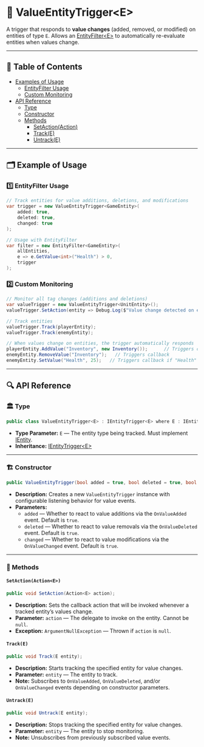 # 🧩 ValueEntityTrigger\<E>

A trigger that responds to **value changes** (added, removed, or modified) on entities of type `E`.
Allows an [EntityFilter\<E>](EntityFilter%601.md) to automatically re-evaluate entities when values change.

---

## 📑 Table of Contents

- [Examples of Usage](#-examples-of-usage)
    - [EntityFilter Usage](#ex1)
    - [Custom Monitoring](#ex2)
- [API Reference](#-api-reference)
    - [Type](#-type)
    - [Constructor](#-constructor)
    - [Methods](#-methods)
        - [SetAction(Action<E>)](#setactionactione)
        - [Track(E)](#tracke)
        - [Untrack(E)](#untracke)

---

## 🗂 Example of Usage

<div id="ex1"></div>

### 1️⃣ EntityFilter Usage

```csharp
// Track entities for value additions, deletions, and modifications
var trigger = new ValueEntityTrigger<GameEntity>(
    added: true,
    deleted: true,
    changed: true
);

// Usage with EntityFilter
var filter = new EntityFilter<GameEntity>(
    allEntities,
    e => e.GetValue<int>("Health") > 0,
    trigger
);
```

<div id="ex2"></div>

### 2️⃣ Custom Monitoring

```csharp
// Monitor all tag changes (additions and deletions)
var valueTrigger = new ValueEntityTrigger<UnitEntity>();
valueTrigger.SetAction(entity => Debug.Log($"Value change detected on entity: {entity.Name}"));

// Track entities
valueTrigger.Track(playerEntity);
valueTrigger.Track(enemyEntity);

// When values change on entities, the trigger automatically responds
playerEntity.AddValue("Inventory", new Inventory());      // Triggers callback
enemyEntity.RemoveValue("Inventory");   // Triggers callback
enemyEntity.SetValue("Health", 25);   // Triggers callback if "Health" value is alreay added!
```

---

## 🔍 API Reference

### 🏛️ Type <div id="-type"></div>

```csharp
public class ValueEntityTrigger<E> : IEntityTrigger<E> where E : IEntity
```

- **Type Parameter:** `E` — The entity type being tracked. Must implement [IEntity](../Entities/IEntity.md).
- **Inheritance:** [IEntityTrigger\<E>](IEntityTrigger%601.md)

---

<div id="-constructor"></div>

### 🏗️ Constructor

```csharp
public ValueEntityTrigger(bool added = true, bool deleted = true, bool changed = true)
```

- **Description:** Creates a new `ValueEntityTrigger` instance with configurable listening behavior for value events.
- **Parameters:**
    - `added` — Whether to react to value additions via the `OnValueAdded` event. Default is `true`.
    - `deleted` — Whether to react to value removals via the `OnValueDeleted` event. Default is `true`.
    - `changed` — Whether to react to value modifications via the `OnValueChanged` event. Default is `true`.

---

### 🏹 Methods

#### `SetAction(Action<E>)`

```csharp
public void SetAction(Action<E> action);
```

- **Description:** Sets the callback action that will be invoked whenever a tracked entity’s values change.
- **Parameter:** `action` — The delegate to invoke on the entity. Cannot be `null`.
- **Exception:** `ArgumentNullException` — Thrown if `action` is `null`.

#### `Track(E)`

```csharp
public void Track(E entity);
```

- **Description:** Starts tracking the specified entity for value changes.
- **Parameter:** `entity` — The entity to track.
- **Note:** Subscribes to `OnValueAdded`, `OnValueDeleted`, and/or `OnValueChanged` events depending on constructor
  parameters.

#### `Untrack(E)`

```csharp
public void Untrack(E entity);
```

- **Description:** Stops tracking the specified entity for value changes.
- **Parameter:** `entity` — The entity to stop monitoring.
- **Note:** Unsubscribes from previously subscribed value events.